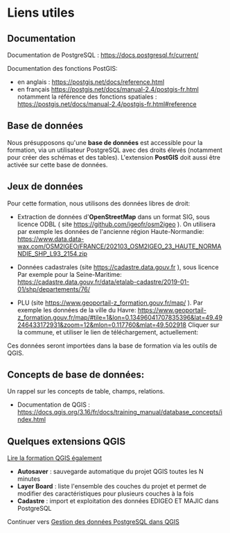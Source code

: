 # Liens utiles

## Documentation

Documentation de PostgreSQL : https://docs.postgresql.fr/current/

Documentation des fonctions PostGIS:

* en anglais : https://postgis.net/docs/reference.html
* en français https://postgis.net/docs/manual-2.4/postgis-fr.html notamment la référence des fonctions spatiales : https://postgis.net/docs/manual-2.4/postgis-fr.html#reference

## Base de données

Nous présupposons qu'une **base de données** est accessible pour la formation, via un utilisateur PostgreSQL avec des droits élevés (notamment pour créer des schémas et des tables). L'extension **PostGIS** doit aussi être activée sur cette base de données.

## Jeux de données

Pour cette formation, nous utilisons des données libres de droit:

* Extraction de données d'**OpenStreetMap** dans un format SIG, sous licence ODBL ( site https://github.com/igeofr/osm2igeo ). On utilisera par exemple les données de l'ancienne région Haute-Normandie:
https://www.data.data-wax.com/OSM2IGEO/FRANCE/202103_OSM2IGEO_23_HAUTE_NORMANDIE_SHP_L93_2154.zip

* Données cadastrales (site https://cadastre.data.gouv.fr ), sous licence  Par exemple pour la Seine-Maritime:
https://cadastre.data.gouv.fr/data/etalab-cadastre/2019-01-01/shp/departements/76/

* PLU (site https://www.geoportail-z_formation.gouv.fr/map/ ). Par exemple les données de la ville du Havre:
https://www.geoportail-z_formation.gouv.fr/map/#tile=1&lon=0.13496041707835396&lat=49.49246433172931&zoom=12&mlon=0.117760&mlat=49.502918
Cliquer sur la commune, et utiliser le lien de téléchargement, actuellement:

Ces données seront importées dans la base de formation via les outils de QGIS.

## Concepts de base de données:

Un rappel sur les concepts de table, champs, relations.

* Documentation de QGIS : https://docs.qgis.org/3.16/fr/docs/training_manual/database_concepts/index.html


## Quelques extensions QGIS

[Lire la formation QGIS également](https://3liz.github.io/formation-qgis/extensions.html)

* **Autosaver** : sauvegarde automatique du projet QGIS toutes les N minutes
* **Layer Board** : liste l'ensemble des couches du projet et permet de modifier des caractéristiques pour plusieurs couches à la fois
* **Cadastre** : import et exploitation des données EDIGEO ET MAJIC dans PostgreSQL

Continuer vers [Gestion des données PostgreSQL dans QGIS](./postgresql_in_qgis.md)

